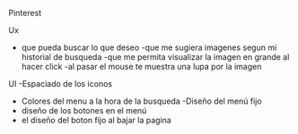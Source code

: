 Pinterest

Ux
- que pueda buscar lo que deseo
-que me sugiera imagenes segun mi historial de busqueda
-que me permita visualizar la imagen en grande al hacer click
-al pasar el mouse te muestra una lupa por la imagen





UI
-Espaciado de los iconos
- Colores del menu a la hora de la busqueda
-Diseño del menú fijo
- diseño de los botones en el menú
- el diseño del boton fijo al bajar la pagina